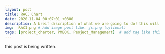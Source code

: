 ```yaml
---
layout: post
title: RACI Chart
date: 2020-11-04 00:07:01 +0300
description: A breif description of what we are going to do! this will post will be updated! # Add post description (optional)
img:  RACI.png # Add image post like: js.png (optional)
tags: [project_charter, PMBOK, Peoject_Management]  # add tag like this [Js, Conference]
---
```


this post is being written.
